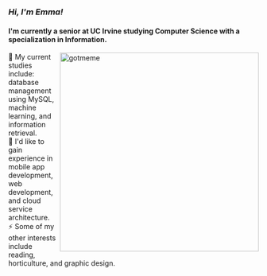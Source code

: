 ### *Hi, I'm Emma!*
#### I'm currently a senior at UC Irvine studying Computer Science with a specialization in Information.
<img src="https://user-images.githubusercontent.com/65099184/162113185-4f3de0dd-05d0-4423-a469-d583fb7be388.png" alt="gotmeme" width="400" align="right">
🌱 My current studies include: database management using MySQL, machine learning, and information retrieval. </br>
🔭 I'd like to gain experience in mobile app development, web development, and cloud service architecture.  </br>
⚡ Some of my other interests include reading, horticulture, and graphic design.  <br>

<!--
**thishurts/thishurts** is a ✨ _special_ ✨ repository because its `README.md` (this file) appears on your GitHub profile.

Here are some ideas to get you started:

- 🔭 I’m currently working on ...
- 🌱 I’m currently learning ...
- 👯 I’m looking to collaborate on ...
- 🤔 I’m looking for help with ...
- 💬 Ask me about ...
- 📫 How to reach me: ...
- 😄 Pronouns: ...
- ⚡ Fun fact: ...
-->
